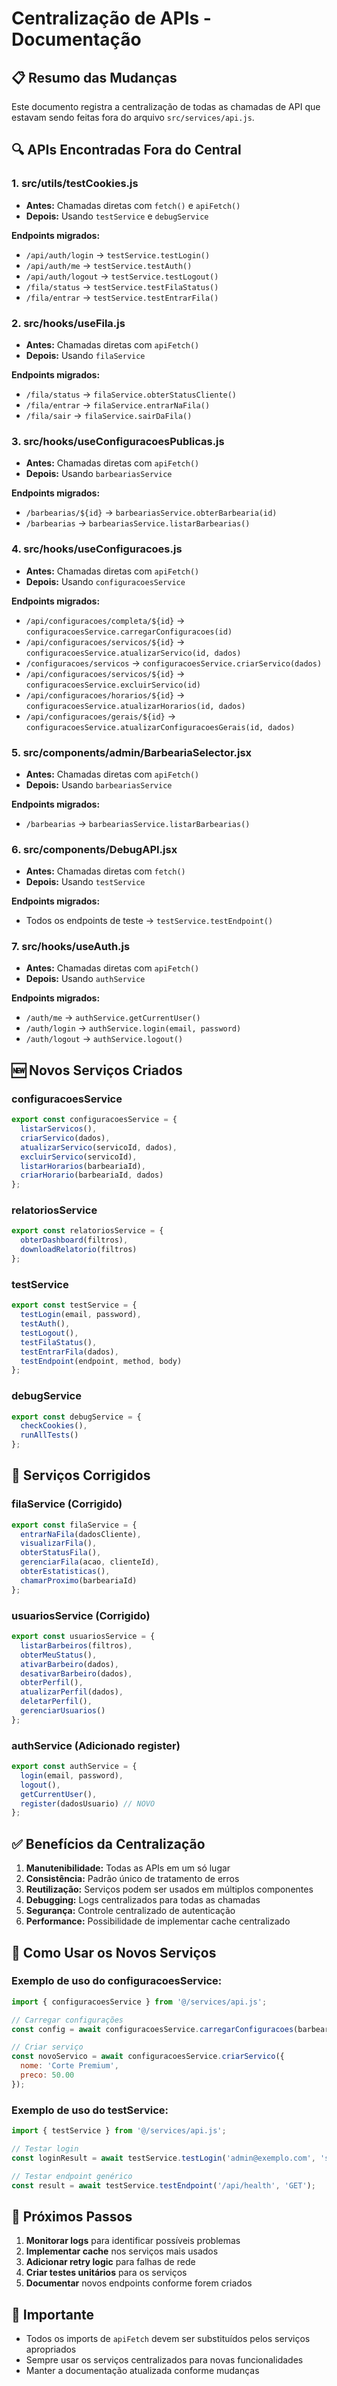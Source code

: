# Centralização de APIs - Documentação

## 📋 Resumo das Mudanças

Este documento registra a centralização de todas as chamadas de API que estavam sendo feitas fora do arquivo `src/services/api.js`.

## 🔍 APIs Encontradas Fora do Central

### 1. **src/utils/testCookies.js**
- **Antes:** Chamadas diretas com `fetch()` e `apiFetch()`
- **Depois:** Usando `testService` e `debugService`

**Endpoints migrados:**
- `/api/auth/login` → `testService.testLogin()`
- `/api/auth/me` → `testService.testAuth()`
- `/api/auth/logout` → `testService.testLogout()`
- `/fila/status` → `testService.testFilaStatus()`
- `/fila/entrar` → `testService.testEntrarFila()`

### 2. **src/hooks/useFila.js**
- **Antes:** Chamadas diretas com `apiFetch()`
- **Depois:** Usando `filaService`

**Endpoints migrados:**
- `/fila/status` → `filaService.obterStatusCliente()`
- `/fila/entrar` → `filaService.entrarNaFila()`
- `/fila/sair` → `filaService.sairDaFila()`

### 3. **src/hooks/useConfiguracoesPublicas.js**
- **Antes:** Chamadas diretas com `apiFetch()`
- **Depois:** Usando `barbeariasService`

**Endpoints migrados:**
- `/barbearias/${id}` → `barbeariasService.obterBarbearia(id)`
- `/barbearias` → `barbeariasService.listarBarbearias()`

### 4. **src/hooks/useConfiguracoes.js**
- **Antes:** Chamadas diretas com `apiFetch()`
- **Depois:** Usando `configuracoesService`

**Endpoints migrados:**
- `/api/configuracoes/completa/${id}` → `configuracoesService.carregarConfiguracoes(id)`
- `/api/configuracoes/servicos/${id}` → `configuracoesService.atualizarServico(id, dados)`
- `/configuracoes/servicos` → `configuracoesService.criarServico(dados)`
- `/api/configuracoes/servicos/${id}` → `configuracoesService.excluirServico(id)`
- `/api/configuracoes/horarios/${id}` → `configuracoesService.atualizarHorarios(id, dados)`
- `/api/configuracoes/gerais/${id}` → `configuracoesService.atualizarConfiguracoesGerais(id, dados)`

### 5. **src/components/admin/BarbeariaSelector.jsx**
- **Antes:** Chamadas diretas com `apiFetch()`
- **Depois:** Usando `barbeariasService`

**Endpoints migrados:**
- `/barbearias` → `barbeariasService.listarBarbearias()`

### 6. **src/components/DebugAPI.jsx**
- **Antes:** Chamadas diretas com `fetch()`
- **Depois:** Usando `testService`

**Endpoints migrados:**
- Todos os endpoints de teste → `testService.testEndpoint()`

### 7. **src/hooks/useAuth.js**
- **Antes:** Chamadas diretas com `apiFetch()`
- **Depois:** Usando `authService`

**Endpoints migrados:**
- `/auth/me` → `authService.getCurrentUser()`
- `/auth/login` → `authService.login(email, password)`
- `/auth/logout` → `authService.logout()`

## 🆕 Novos Serviços Criados

### **configuracoesService**
```javascript
export const configuracoesService = {
  listarServicos(),
  criarServico(dados),
  atualizarServico(servicoId, dados),
  excluirServico(servicoId),
  listarHorarios(barbeariaId),
  criarHorario(barbeariaId, dados)
};
```

### **relatoriosService**
```javascript
export const relatoriosService = {
  obterDashboard(filtros),
  downloadRelatorio(filtros)
};
```

### **testService**
```javascript
export const testService = {
  testLogin(email, password),
  testAuth(),
  testLogout(),
  testFilaStatus(),
  testEntrarFila(dados),
  testEndpoint(endpoint, method, body)
};
```

### **debugService**
```javascript
export const debugService = {
  checkCookies(),
  runAllTests()
};
```

## 🔧 Serviços Corrigidos

### **filaService** (Corrigido)
```javascript
export const filaService = {
  entrarNaFila(dadosCliente),
  visualizarFila(),
  obterStatusFila(),
  gerenciarFila(acao, clienteId),
  obterEstatisticas(),
  chamarProximo(barbeariaId)
};
```

### **usuariosService** (Corrigido)
```javascript
export const usuariosService = {
  listarBarbeiros(filtros),
  obterMeuStatus(),
  ativarBarbeiro(dados),
  desativarBarbeiro(dados),
  obterPerfil(),
  atualizarPerfil(dados),
  deletarPerfil(),
  gerenciarUsuarios()
};
```

### **authService** (Adicionado register)
```javascript
export const authService = {
  login(email, password),
  logout(),
  getCurrentUser(),
  register(dadosUsuario) // NOVO
};
```

## ✅ Benefícios da Centralização

1. **Manutenibilidade:** Todas as APIs em um só lugar
2. **Consistência:** Padrão único de tratamento de erros
3. **Reutilização:** Serviços podem ser usados em múltiplos componentes
4. **Debugging:** Logs centralizados para todas as chamadas
5. **Segurança:** Controle centralizado de autenticação
6. **Performance:** Possibilidade de implementar cache centralizado

## 🔧 Como Usar os Novos Serviços

### Exemplo de uso do configuracoesService:
```javascript
import { configuracoesService } from '@/services/api.js';

// Carregar configurações
const config = await configuracoesService.carregarConfiguracoes(barbeariaId);

// Criar serviço
const novoServico = await configuracoesService.criarServico({
  nome: 'Corte Premium',
  preco: 50.00
});
```

### Exemplo de uso do testService:
```javascript
import { testService } from '@/services/api.js';

// Testar login
const loginResult = await testService.testLogin('admin@exemplo.com', 'senha123');

// Testar endpoint genérico
const result = await testService.testEndpoint('/api/health', 'GET');
```

## 📝 Próximos Passos

1. **Monitorar logs** para identificar possíveis problemas
2. **Implementar cache** nos serviços mais usados
3. **Adicionar retry logic** para falhas de rede
4. **Criar testes unitários** para os serviços
5. **Documentar** novos endpoints conforme forem criados

## 🚨 Importante

- Todos os imports de `apiFetch` devem ser substituídos pelos serviços apropriados
- Sempre usar os serviços centralizados para novas funcionalidades
- Manter a documentação atualizada conforme mudanças 